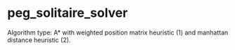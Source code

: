 # peg_solitaire_solver
Algorithm type: A* with weighted position matrix heuristic (1) and manhattan distance heuristic (2).
